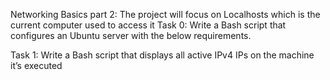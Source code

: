 Networking Basics part 2:
The project will focus on Localhosts which is the current computer used to access it
Task 0:
Write a Bash script that configures an Ubuntu server with the below requirements.

Task 1:
Write a Bash script that displays all active IPv4 IPs on the machine it’s executed 
